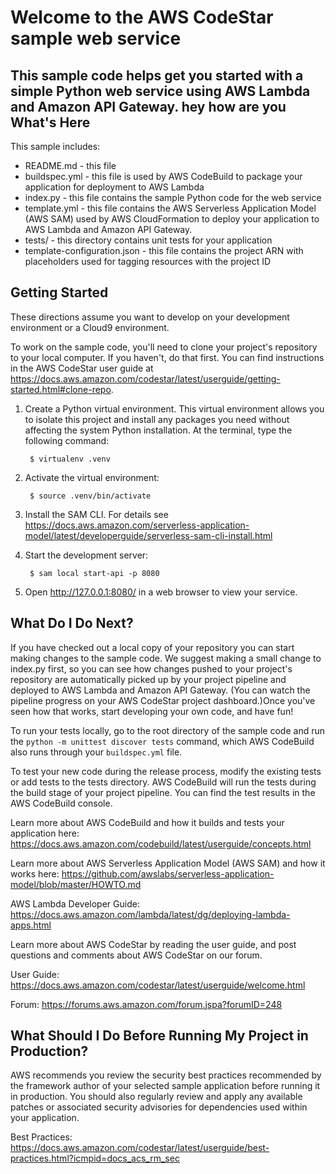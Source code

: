 Welcome to the AWS CodeStar sample web service
==============================================

This sample code helps get you started with a simple Python web service using
AWS Lambda and Amazon API Gateway.
hey how are you
What's Here
-----------

This sample includes:

* README.md - this file
* buildspec.yml - this file is used by AWS CodeBuild to package your
  application for deployment to AWS Lambda
* index.py - this file contains the sample Python code for the web service
* template.yml - this file contains the AWS Serverless Application Model (AWS SAM) used
  by AWS CloudFormation to deploy your application to AWS Lambda and Amazon API
  Gateway.
* tests/ - this directory contains unit tests for your application
* template-configuration.json - this file contains the project ARN with placeholders used for tagging resources with the project ID

Getting Started
---------------

These directions assume you want to develop on your development environment or a Cloud9 environment.

To work on the sample code, you'll need to clone your project's repository to your
local computer. If you haven't, do that first. You can find instructions in the AWS CodeStar user guide at https://docs.aws.amazon.com/codestar/latest/userguide/getting-started.html#clone-repo.

1. Create a Python virtual environment. This virtual
   environment allows you to isolate this project and install any packages you
   need without affecting the system Python installation. At the terminal, type
   the following command:

        $ virtualenv .venv

2. Activate the virtual environment:

        $ source .venv/bin/activate

3. Install the SAM CLI. For details see 
   https://docs.aws.amazon.com/serverless-application-model/latest/developerguide/serverless-sam-cli-install.html

4. Start the development server:

        $ sam local start-api -p 8080

5. Open http://127.0.0.1:8080/ in a web browser to view your service.

What Do I Do Next?
------------------

If you have checked out a local copy of your repository you can start making changes
to the sample code.  We suggest making a small change to index.py first, so you can
see how changes pushed to your project's repository are automatically picked up by your
project pipeline and deployed to AWS Lambda and Amazon API Gateway. (You can watch the pipeline
progress on your AWS CodeStar project dashboard.)Once you've seen how that works,
start developing your own code, and have fun!

To run your tests locally, go to the root directory of the
sample code and run the `python -m unittest discover tests` command, which
AWS CodeBuild also runs through your `buildspec.yml` file.

To test your new code during the release process, modify the existing tests or
add tests to the tests directory. AWS CodeBuild will run the tests during the
build stage of your project pipeline. You can find the test results
in the AWS CodeBuild console.

Learn more about AWS CodeBuild and how it builds and tests your application here:
https://docs.aws.amazon.com/codebuild/latest/userguide/concepts.html

Learn more about AWS Serverless Application Model (AWS SAM) and how it works here:
https://github.com/awslabs/serverless-application-model/blob/master/HOWTO.md

AWS Lambda Developer Guide:
https://docs.aws.amazon.com/lambda/latest/dg/deploying-lambda-apps.html

Learn more about AWS CodeStar by reading the user guide, and post questions and
comments about AWS CodeStar on our forum.

User Guide: https://docs.aws.amazon.com/codestar/latest/userguide/welcome.html

Forum: https://forums.aws.amazon.com/forum.jspa?forumID=248

What Should I Do Before Running My Project in Production?
------------------

AWS recommends you review the security best practices recommended by the framework
author of your selected sample application before running it in production. You
should also regularly review and apply any available patches or associated security
advisories for dependencies used within your application.

Best Practices: https://docs.aws.amazon.com/codestar/latest/userguide/best-practices.html?icmpid=docs_acs_rm_sec
